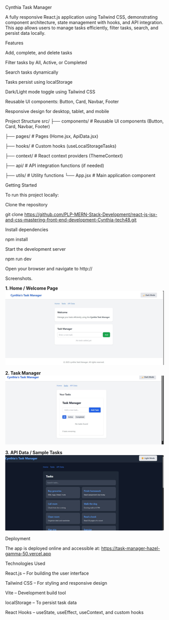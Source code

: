 Cynthia Task Manager

A fully responsive React.js application using Tailwind CSS, demonstrating component architecture, state management with hooks, and API integration. This app allows users to manage tasks efficiently, filter tasks, search, and persist data locally.

Features

Add, complete, and delete tasks

Filter tasks by All, Active, or Completed

Search tasks dynamically

Tasks persist using localStorage

Dark/Light mode toggle using Tailwind CSS

Reusable UI components: Button, Card, Navbar, Footer

Responsive design for desktop, tablet, and mobile

Project Structure
src/
├── components/       # Reusable UI components (Button, Card, Navbar, Footer)

├── pages/            # Pages (Home.jsx, ApiData.jsx)

├── hooks/            # Custom hooks (useLocalStorageTasks)

├── context/          # React context providers (ThemeContext)

├── api/              # API integration functions (if needed)

├── utils/            # Utility functions
└── App.jsx           # Main application component






Getting Started

To run this project locally:

Clone the repository

git clone https://github.com/PLP-MERN-Stack-Development/react-js-jsx-and-css-mastering-front-end-development-Cynthia-tech48.git


Install dependencies

npm install


Start the development server

npm run dev


Open your browser and navigate to http://






Screenshots.


**1. Home / Welcome Page**  
![Home Page](./screenshots/homepage.jpg)  

**2. Task Manager**  
![Task Manager](./screenshots/Tasks.jpg)  

**3. API Data / Sample Tasks**  
![API Data](./screenshots/API.jpg)  

Deployment

The app is deployed online and accessible at:
https://task-manager-hazel-gamma-50.vercel.app





Technologies Used

React.js – For building the user interface

Tailwind CSS – For styling and responsive design

Vite – Development build tool

localStorage – To persist task data

React Hooks – useState, useEffect, useContext, and custom hooks
